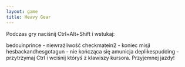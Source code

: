 ```yaml
---
layout: game
title: Heavy Gear
---
```


Podczas gry naciśnij Ctrl+Alt+Shift i wstukaj:

bedouinprince 		- niewrażliwość
checkmatein2 		- koniec misji
hesbackandhesgotagun	- nie kończąca się amunicja
deplikespudding 		- przytrzymaj Ctrl i wciśnij któryś z 
klawiszy
			  kursora. Przyjemnej jazdy!
